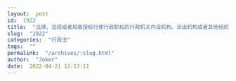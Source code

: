 ```yaml
---
layout:  post
id:  1922
title:  "法律、法规或者规章授权行使行政职权的行政机关内设机构、派出机构或者其他组织，超出法定授权范围实施行政行为，当事人不服提起诉讼的，应当以实施该行为的机构或者组织为被告。理由在于，原则上法律不承认内设机构和派出机构有独立的主体资格，除非有特别的授权。"
slug:  "1922"
categories:  "行政法"
tags:  ""
permalink:  "/archives/:slug.html"
author:  "Joker"
date:  2022-04-21 12:13:11
---
```




